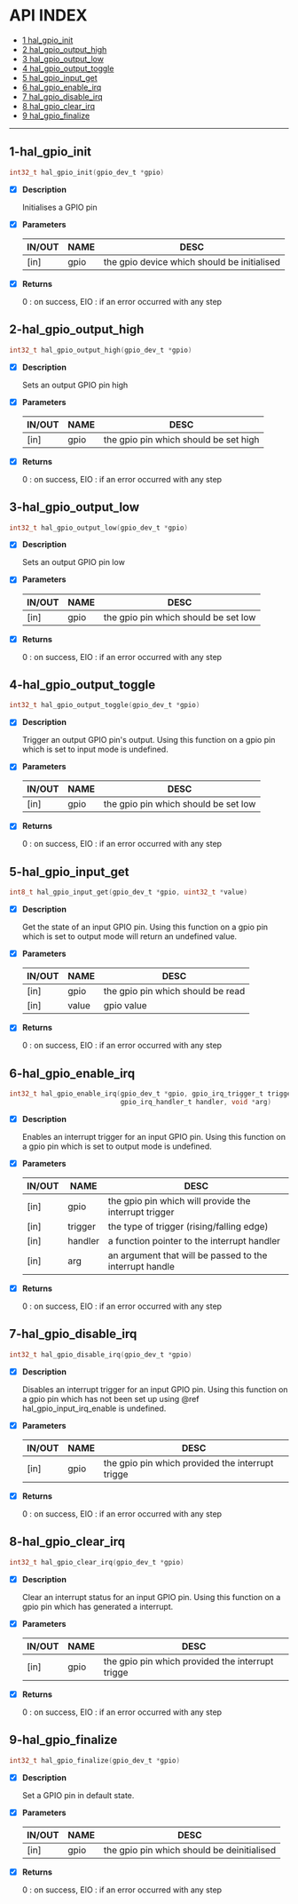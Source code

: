 # API INDEX

  * [1 hal_gpio_init](#1-hal_gpio_init)
  * [2 hal_gpio_output_high](#2-hal_gpio_output_high)
  * [3 hal_gpio_output_low](#3-hal_gpio_output_low)
  * [4 hal_gpio_output_toggle](#4-hal_gpio_output_toggle)
  * [5 hal_gpio_input_get](#5-hal_gpio_input_get)
  * [6 hal_gpio_enable_irq](#6-hal_gpio_enable_irq)
  * [7 hal_gpio_disable_irq](#7-hal_gpio_disable_irq)
  * [8 hal_gpio_clear_irq](#8-hal_gpio_clear_irq)
  * [9 hal_gpio_finalize](#9-hal_gpio_finalize)

------

## 1-hal_gpio_init

```c
int32_t hal_gpio_init(gpio_dev_t *gpio)
```

- [x] **Description**

  Initialises a GPIO pin

- [x] **Parameters**

  | IN/OUT |  NAME  |  DESC  |
  |--------|--------|--------|
  | [in] | gpio | the gpio device which should be initialised |

- [x] **Returns**

  0 : on success, EIO : if an error occurred with any step

## 2-hal_gpio_output_high

```c
int32_t hal_gpio_output_high(gpio_dev_t *gpio)
```

- [x] **Description**

  Sets an output GPIO pin high

- [x] **Parameters**

  | IN/OUT |  NAME  |  DESC  |
  |--------|--------|--------|
  | [in] | gpio | the gpio pin which should be set high |

- [x] **Returns**

  0 : on success, EIO : if an error occurred with any step

## 3-hal_gpio_output_low

```c
int32_t hal_gpio_output_low(gpio_dev_t *gpio)
```

- [x] **Description**

  Sets an output GPIO pin low

- [x] **Parameters**

  | IN/OUT |  NAME  |  DESC  |
  |--------|--------|--------|
  | [in] | gpio | the gpio pin which should be set low |

- [x] **Returns**

  0 : on success, EIO : if an error occurred with any step

## 4-hal_gpio_output_toggle

```c
int32_t hal_gpio_output_toggle(gpio_dev_t *gpio)
```

- [x] **Description**

  Trigger an output GPIO pin's output. Using this function on a
  gpio pin which is set to input mode is undefined.

- [x] **Parameters**

  | IN/OUT |  NAME  |  DESC  |
  |--------|--------|--------|
  | [in] | gpio | the gpio pin which should be set low |

- [x] **Returns**

  0 : on success, EIO : if an error occurred with any step

## 5-hal_gpio_input_get

```c
int8_t hal_gpio_input_get(gpio_dev_t *gpio, uint32_t *value)
```

- [x] **Description**

  Get the state of an input GPIO pin. Using this function on a
  gpio pin which is set to output mode will return an undefined value.

- [x] **Parameters**

  | IN/OUT |  NAME  |  DESC  |
  |--------|--------|--------|
  | [in] | gpio |  the gpio pin which should be read   |
  | [in] | value | gpio value |

- [x] **Returns**

  0 : on success, EIO : if an error occurred with any step

## 6-hal_gpio_enable_irq

```c
int32_t hal_gpio_enable_irq(gpio_dev_t *gpio, gpio_irq_trigger_t trigger,
                            gpio_irq_handler_t handler, void *arg)
```

- [x] **Description**

  Enables an interrupt trigger for an input GPIO pin.
  Using this function on a gpio pin which is set to
  output mode is undefined.

- [x] **Parameters**

  | IN/OUT |  NAME  |  DESC  |
  |--------|--------|--------|
  | [in] | gpio |    the gpio pin which will provide the interrupt trigger   |
  | [in] | trigger | the type of trigger (rising/falling edge)   |
  | [in] | handler | a function pointer to the interrupt handler   |
  | [in] | arg |     an argument that will be passed to the interrupt handle |

- [x] **Returns**

  0 : on success, EIO : if an error occurred with any step

## 7-hal_gpio_disable_irq

```c
int32_t hal_gpio_disable_irq(gpio_dev_t *gpio)
```

- [x] **Description**

  Disables an interrupt trigger for an input GPIO pin.
  Using this function on a gpio pin which has not been set up
  using @ref hal_gpio_input_irq_enable is undefined.

- [x] **Parameters**

  | IN/OUT |  NAME  |  DESC  |
  |--------|--------|--------|
  | [in] | gpio | the gpio pin which provided the interrupt trigge |

- [x] **Returns**

  0 : on success, EIO : if an error occurred with any step

## 8-hal_gpio_clear_irq

```c
int32_t hal_gpio_clear_irq(gpio_dev_t *gpio)
```

- [x] **Description**

  Clear an interrupt status for an input GPIO pin.
  Using this function on a gpio pin which has generated a interrupt.

- [x] **Parameters**

  | IN/OUT |  NAME  |  DESC  |
  |--------|--------|--------|
  | [in] | gpio | the gpio pin which provided the interrupt trigge |

- [x] **Returns**

  0 : on success, EIO : if an error occurred with any step

## 9-hal_gpio_finalize

```c
int32_t hal_gpio_finalize(gpio_dev_t *gpio)
```

- [x] **Description**

  Set a GPIO pin in default state.

- [x] **Parameters**

  | IN/OUT |  NAME  |  DESC  |
  |--------|--------|--------|
  | [in] | gpio | the gpio pin which should be deinitialised |

- [x] **Returns**

  0 : on success, EIO : if an error occurred with any step
